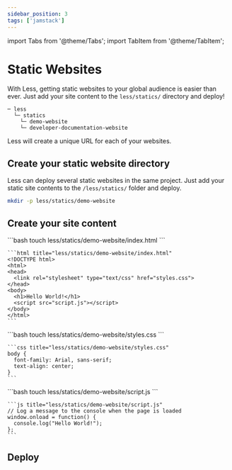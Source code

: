 ```yaml
---
sidebar_position: 3
tags: ['jamstack']
---
```


import Tabs from '@theme/Tabs';
import TabItem from '@theme/TabItem';

# Static Websites

With Less, getting static websites to your global audience is easier than ever. Just add your site content to the `less/statics/` directory and deploy!

```
─ less
  └─ statics
    └─ demo-website
    └─ developer-documentation-website
```

Less will create a unique URL for each of your websites.

## Create your static website directory
Less can deploy several static websites in the same project. Just add your static site contents to the `/less/statics/` folder and deploy. 

```bash
mkdir -p less/statics/demo-website
```

## Create your site content
<Tabs>
  
  <TabItem value="html" label="HTML">
    ```bash
    touch less/statics/demo-website/index.html
    ```
    
    ```html title="less/statics/demo-website/index.html"
    <!DOCTYPE html>
    <html>
    <head>
      <link rel="stylesheet" type="text/css" href="styles.css">
    </head>
    <body>
      <h1>Hello World!</h1>
      <script src="script.js"></script>
    </body>
    </html>
    ```
  </TabItem>

  <TabItem value="css" label="CSS">
    ```bash
    touch less/statics/demo-website/styles.css
    ```
    
    ```css title="less/statics/demo-website/styles.css"
    body {
      font-family: Arial, sans-serif;
      text-align: center;
    }
    ```
  </TabItem>

  <TabItem value="js" label="Javascript">
    ```bash
    touch less/statics/demo-website/script.js
    ```
    
    ```js title="less/statics/demo-website/script.js"
    // Log a message to the console when the page is loaded
    window.onload = function() {
      console.log("Hello World!");
    };
    ```
  </TabItem>
  
</Tabs>

## Deploy

